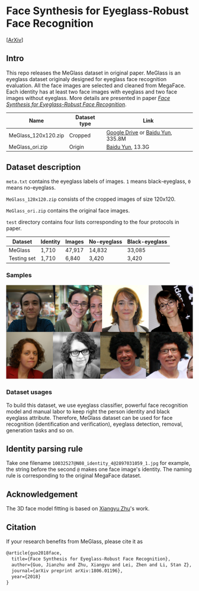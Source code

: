 # Face Synthesis for Eyeglass-Robust Face Recognition
[[ArXiv](https://arxiv.org/abs/1806.01196)]

## Intro
This repo releases the MeGlass dataset in original paper.
MeGlass is an eyeglass dataset originaly designed for eyeglass face recognition evaluation. All the face images are selected 
and cleaned from MegaFace. Each identity has at least two face images with eyeglass and two face images without eyeglass.
More details are presented in paper [*Face Synthesis for Eyeglass-Robust Face Recognition*](https://arxiv.org/abs/1806.01196).

|Name|Dataset type|Link|
|-|-|-|
|MeGlass_120x120.zip|Cropped|[Google Drive](https://drive.google.com/file/d/1V0c8p6MOlSFY5R-Hu9LxYZYLXd8B8j9q/view?usp=sharing) or [Baidu Yun](https://pan.baidu.com/s/1QPGi22RaNWJrV1w5wNbSkg), 335.8M|
|MeGlass_ori.zip|Origin|[Baidu Yun](https://pan.baidu.com/s/17EBZz3LkQzyn44VL45udTg), 13.3G|

## Dataset description
`meta.txt` contains the eyeglass labels of images. `1` means black-eyeglass, `0` means no-eyeglass.

`MeGlass_120x120.zip` consists of the cropped images of size 120x120.

`MeGlass_ori.zip` contains the original face images. 

`test` directory contains four lists corresponding to the four protocols in paper.

|Dataset|Identity|Images|No-eyeglass|Black-eyeglass|
|-|-|-|-|-|
|MeGlass|1,710|47,917|14,832|33,085|
|Testing set|1,710|6,840|3,420|3,420|

### Samples
<p align="center">
    <img src="samples/samples.jpg", width="800px">
</p>

### Dataset usages
To build this dataset, we use eyeglass classifier, powerful face recognition model and manual labor to keep right the person identity and black eyeglass attribute.
Therefore, MeGlass dataset can be used for face recognition (identification and verification), eyeglass detection, removal, generation tasks and so on.


## Identity parsing rule
Take one filename `10032527@N08_identity_4@2897031059_1.jpg` for example, the string before the second `@` makes one face image's identity.
The naming rule is corresponding to the original MegaFace dataset.

## Acknowledgement
The 3D face model fitting is based on [Xiangyu Zhu](http://www.cbsr.ia.ac.cn/users/xiangyuzhu/)'s work.

## Citation
If your research benefits from MeGlass, please cite it as 
```
@article{guo2018face,
  title={Face Synthesis for Eyeglass-Robust Face Recognition},
  author={Guo, Jianzhu and Zhu, Xiangyu and Lei, Zhen and Li, Stan Z},
  journal={arXiv preprint arXiv:1806.01196},
  year={2018}
}
```
